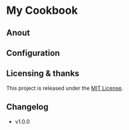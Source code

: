 # My Cookbook

<!-- summary -->

## Anout

<!-- more detail -->

## Configuration

<!-- how to set up -->

## Licensing & thanks

This project is released under the [MIT License](./LICENSE.txt).

## Changelog

- v1.0.0
